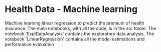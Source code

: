# Health Data - Machine learning 
Machine learning linear regression to predict the premium of health insurance. The main notebooks, with all the code, is in the src folder. The notebook 'ExplDataAnalysis' contains the exploratory data analysis. The notebook 'LinearRegression' contains all the model estimations and performance evaluation
